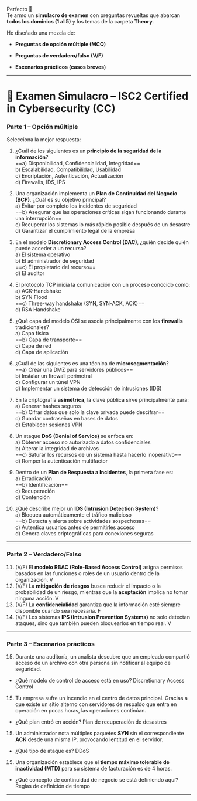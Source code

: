 Perfecto 🚀  
Te armo un **simulacro de examen** con preguntas revueltas que abarcan **todos los dominios (1 al 5)** y los temas de la carpeta **Theory**.

He diseñado una mezcla de:

- **Preguntas de opción múltiple (MCQ)**
    
- **Preguntas de verdadero/falso (V/F)**
    
- **Escenarios prácticos (casos breves)**
    

---

# 📝 Examen Simulacro – ISC2 Certified in Cybersecurity (CC)

### Parte 1 – Opción múltiple

Selecciona la mejor respuesta:

1. ¿Cuál de los siguientes es un **principio de la seguridad de la información**?  
    ==a) Disponibilidad, Confidencialidad, Integridad==  
    b) Escalabilidad, Compatibilidad, Usabilidad  
    c) Encriptación, Autenticación, Actualización  
    d) Firewalls, IDS, IPS
    
2. Una organización implementa un **Plan de Continuidad del Negocio (BCP)**. ¿Cuál es su objetivo principal?  
    a) Evitar por completo los incidentes de seguridad  
    ==b) Asegurar que las operaciones críticas sigan funcionando durante una interrupción==  
    c) Recuperar los sistemas lo más rápido posible después de un desastre  
    d) Garantizar el cumplimiento legal de la empresa
    
3. En el modelo **Discretionary Access Control (DAC)**, ¿quién decide quién puede acceder a un recurso?  
    a) El sistema operativo  
    b) El administrador de seguridad  
    ==c) El propietario del recurso==  
    d) El auditor
    
4. El protocolo TCP inicia la comunicación con un proceso conocido como:  
    a) ACK-Handshake  
    b) SYN Flood  
    ==c) Three-way handshake (SYN, SYN-ACK, ACK)==  
    d) RSA Handshake
    
5. ¿Qué capa del modelo OSI se asocia principalmente con los **firewalls** tradicionales?  
    a) Capa física  
    ==b) Capa de transporte==  
    c) Capa de red  
    d) Capa de aplicación
    
6. ¿Cuál de las siguientes es una técnica de **microsegmentación**?  
    ==a) Crear una DMZ para servidores públicos==  
    b) Instalar un firewall perimetral  
    c) Configurar un túnel VPN  
    d) Implementar un sistema de detección de intrusiones (IDS)
    
7. En la criptografía **asimétrica**, la clave pública sirve principalmente para:  
    a) Generar hashes seguros  
    ==b) Cifrar datos que solo la clave privada puede descifrar==  
    c) Guardar contraseñas en bases de datos  
    d) Establecer sesiones VPN
    
8. Un ataque **DoS (Denial of Service)** se enfoca en:  
    a) Obtener acceso no autorizado a datos confidenciales  
    b) Alterar la integridad de archivos  
    ==c) Saturar los recursos de un sistema hasta hacerlo inoperativo==  
    d) Romper la autenticación multifactor
    
9. Dentro de un **Plan de Respuesta a Incidentes**, la primera fase es:  
    a) Erradicación  
    ==b) Identificación==  
    c) Recuperación  
    d) Contención
    
10. ¿Qué describe mejor un **IDS (Intrusion Detection System)**?  
    a) Bloquea automáticamente el tráfico malicioso  
    ==b) Detecta y alerta sobre actividades sospechosas==  
    c) Autentica usuarios antes de permitirles acceso  
    d) Genera claves criptográficas para conexiones seguras
    

---

### Parte 2 – Verdadero/Falso

11. (V/F) El **modelo RBAC (Role-Based Access Control)** asigna permisos basados en las funciones o roles de un usuario dentro de la organización.
    V
12. (V/F) La **mitigación de riesgos** busca reducir el impacto o la probabilidad de un riesgo, mientras que la **aceptación** implica no tomar ninguna acción.
    V
13. (V/F) La **confidencialidad** garantiza que la información esté siempre disponible cuando sea necesaria.
    F
14. (V/F) Los sistemas **IPS (Intrusion Prevention Systems)** no solo detectan ataques, sino que también pueden bloquearlos en tiempo real.
    V

---

### Parte 3 – Escenarios prácticos

15. Durante una auditoría, un analista descubre que un empleado compartió acceso de un archivo con otra persona sin notificar al equipo de seguridad.
- ¿Qué modelo de control de acceso está en uso?
    Discretionary Access Control

15. Tu empresa sufre un incendio en el centro de datos principal. Gracias a que existe un sitio alterno con servidores de respaldo que entra en operación en pocas horas, las operaciones continúan.
- ¿Qué plan entró en acción?
    Plan de recuperación de desastres

15. Un administrador nota múltiples paquetes **SYN** sin el correspondiente **ACK** desde una misma IP, provocando lentitud en el servidor.
- ¿Qué tipo de ataque es?
    DDoS

15. Una organización establece que el **tiempo máximo tolerable de inactividad (MTD)** para su sistema de facturación es de 4 horas.
- ¿Qué concepto de continuidad de negocio se está definiendo aquí?
    Reglas de definición de tiempo

---
